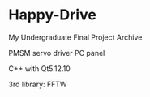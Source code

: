 # Happy-Drive

My Undergraduate Final Project Archive

PMSM servo driver PC panel

C++ with Qt5.12.10

3rd library:
FFTW
